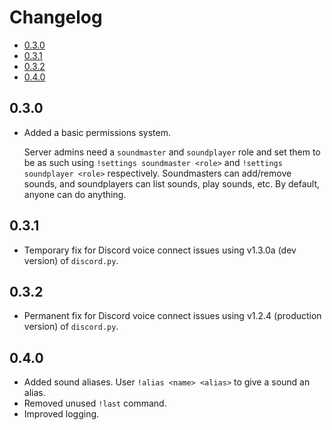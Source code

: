 # Changelog

* [0.3.0](#0.3.0)
* [0.3.1](#0.3.1)
* [0.3.2](#0.3.2)
* [0.4.0](#0.4.0)

## 0.3.0

* Added a basic permissions system.

    Server admins need a `soundmaster` and `soundplayer` role and set them 
    to be as such using `!settings soundmaster <role>` and 
    `!settings soundplayer <role>` respectively. Soundmasters can add/remove
    sounds, and soundplayers can list sounds, play sounds, etc. By default,
    anyone can do anything.

## 0.3.1

* Temporary fix for Discord voice connect issues using v1.3.0a (dev version) of `discord.py`.

## 0.3.2

* Permanent fix for Discord voice connect issues using v1.2.4 (production version) of `discord.py`.

## 0.4.0

* Added sound aliases. User `!alias <name> <alias>` to give a sound an alias. 
* Removed unused `!last` command.
* Improved logging.

